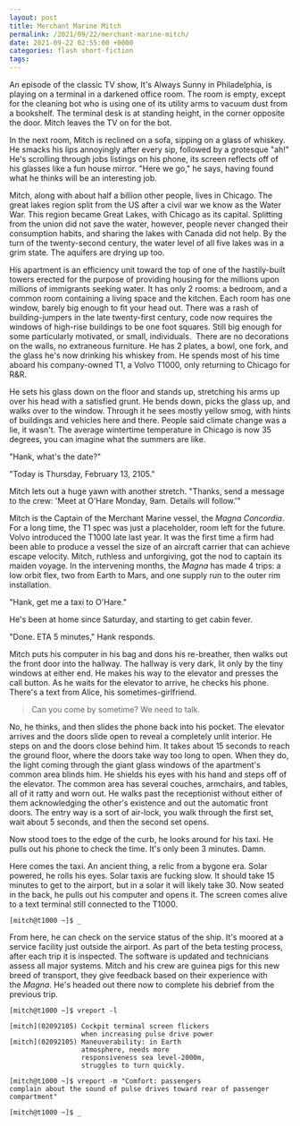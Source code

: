 ```yaml
---
layout: post
title: Merchant Marine Mitch
permalink: /2021/09/22/merchant-marine-mitch/
date: 2021-09-22 02:55:00 +0000
categories: flash short-fiction
tags: 
---
```

An episode of the classic TV show, It's Always Sunny in Philadelphia, is playing on a terminal in a darkened office room. The room is empty, except for the cleaning bot who is using one of its utility arms to vacuum dust from a bookshelf. The terminal desk is at standing height, in the corner opposite the door. Mitch leaves the TV on for the bot.‌

In the next room, Mitch is reclined on a sofa, sipping on a glass of whiskey. He smacks his lips annoyingly after every sip, followed by a grotesque "ah!" He's scrolling through jobs listings on his phone, its screen reflects off of his glasses like a fun house mirror. "Here we go," he says, having found what he thinks will be an interesting job‌.

Mitch, along with about half a billion other people, lives in Chicago. The great lakes region split from the US after a civil war we know as the Water War. This region became Great Lakes, with Chicago as its capital. Splitting from the union did not save the water, however, people never changed their consumption habits, and sharing the lakes with Canada did not help. By the turn of the twenty-second century, the water level of all five lakes was in a grim state. The aquifers are drying up too.‌

His apartment is an efficiency unit toward the top of one of the hastily-built towers erected for the purpose of providing housing for the millions upon millions of immigrants seeking water. It has only 2 rooms: a bedroom, and a common room containing a living space and the kitchen. Each room has one window, barely big enough to fit your head out. There was a rash of building-jumpers in the late twenty-first century, code now requires the windows of high-rise buildings to be one foot squares. Still big enough for some particularly motivated, or small, individuals.‌ ‌‌ ‌There are no decorations on the walls, no extraneous furniture. He has 2 plates, a bowl, one fork, and the glass he's now drinking his whiskey from. He spends most of his time aboard his company-owned T1, a Volvo T1000, only returning to Chicago for R&R.‌

He sets his glass down on the floor and stands up, stretching his arms up over his head with a satisfied grunt. He bends down, picks the glass up, and walks over to the window. Through it he sees mostly yellow smog, with hints of buildings and vehicles here and there. People said climate change was a lie, it wasn't. The average wintertime temperature in Chicago is now 35 degrees, you can imagine what the summers are like.‌

"Hank, what's the date?"‌

"Today is Thursday, February 13, 2105."‌

Mitch lets out a huge yawn with another stretch. "Thanks, send a message to the crew: 'Meet at O'Hare Monday, 9am. Details will follow.'"‌

Mitch is the Captain of the Merchant Marine vessel, the _Magna Concordia_. For a long time, the T1 spec was just a placeholder, room left for the future. Volvo introduced the T1000 late last year. It was the first time a firm had been able to produce a vessel the size of an aircraft carrier that can achieve escape velocity. Mitch, ruthless and unforgiving, got the nod to captain its maiden voyage.‌ ‌‌In the intervening months, the _Magna_ has made 4 trips: a low orbit flex, two from Earth to Mars, and one supply run to the outer rim installation.‌

"Hank, get me a taxi to O'Hare."

He's been at home since Saturday, and starting to get cabin fever.

"Done. ETA 5 minutes," Hank responds.

Mitch puts his computer in his bag and dons his re-breather, then walks out the front door into the hallway. The hallway is very dark, lit only by the tiny windows at either end. He makes his way to the elevator and presses the call button. As he waits for the elevator to arrive, he checks his phone. There's a text from Alice, his sometimes-girlfriend.‌

> Can you come by sometime? We need to talk.

No, he thinks, and then slides the phone back into his pocket. The elevator arrives and the doors slide open to reveal a completely unlit interior. He steps on and the doors close behind him. It takes about 15 seconds to reach the ground floor, where the doors take way too long to open. When they do, the light coming through the giant glass windows of the apartment's common area blinds him. He shields his eyes with his hand and steps off of the elevator. The common area has several couches, armchairs, and tables, all of it ratty and worn out. He walks past the receptionist without either of them acknowledging the other's existence and out the automatic front doors. The entry way is a sort of air-lock, you walk through the first set, wait about 5 seconds, and then the second set opens.‌

Now stood toes to the edge of the curb, he looks around for his taxi. He pulls out his phone to check the time. It's only been 3 minutes. Damn.‌

Here comes the taxi. An ancient thing, a relic from a bygone era. Solar powered, he rolls his eyes. Solar taxis are fucking slow. It should take 15 minutes to get to the airport, but in a solar it will likely take 30. Now seated in the back, he pulls out his computer and opens it. The screen comes alive to a text terminal still connected to the T1000.‌

    [mitch@t1000 ~]$ _

From here, he can check on the service status of the ship. It's moored at a service facility just outside the airport. As part of the beta testing process, after each trip it is inspected. The software is updated and technicians assess all major systems. Mitch and his crew are guinea pigs for this new breed of transport, they give feedback based on their experience with the _Magna_. He's headed out there now to complete his debrief from the previous trip.‌

    [mitch@t1000 ~]$ vreport -l
    
    [mitch](02092105) Cockpit terminal screen flickers
                      when increasing pulse drive power
    [mitch](02092105) Maneuverability: in Earth
                      atmosphere, needs more 
                      responsiveness sea level-2000m, 
                      struggles to turn quickly.
    
    [mitch@t1000 ~]$ vreport -m "Comfort: passengers
    complain about the sound of pulse drives toward rear of passenger compartment"
    
    [mitch@t1000 ~]$ _
